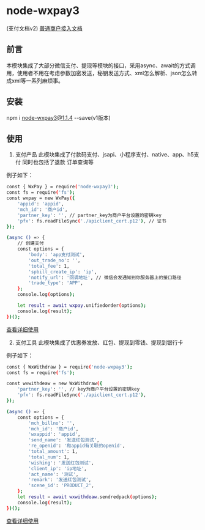 # node-wxpay3
(支付文档v2)
[普通商户接入文档](https://pay.weixin.qq.com/wiki/doc/api/index.html)

## 前言
本模块集成了大部分微信支付、提现等模块的接口，采用async、await的方式调用，使用者不用在考虑参数加密发送，秘钥发送方式、xml怎么解析、json怎么转成xml等一系列麻烦事。 
## 安装
npm i node-wxpay3@1.1.4 --save(v1版本)

## 使用
1. 支付产品 
此模块集成了付款码支付、jsapi、小程序支付、native、app、h5支付
同时也包括了退款 订单查询等

例子如下：
```bash
const { WxPay } = require('node-wxpay3');
const fs = require('fs');
const wxpay = new WxPay({
    'appid': 'appid',
    'mch_id': '商户id',
    'partner_key': '', // partner_key为商户平台设置的密钥key
    'pfx': fs.readFileSync('./apiclient_cert.p12'), // 证书
});

(async () => {
    // 创建支付
    const options = {
        'body': 'app支付测试',
        'out_trade_no': '',
        'total_fee': 1,
        'spbill_create_ip': 'ip',
        'notify_url': '回调地址', // 微信会发通知到你服务器上的接口路径
        'trade_type': 'APP',
    };
    console.log(options);

    let result = await wxpay.unifiedorder(options);
    console.log(result);
})();
```
[查看详细使用](https://github.com/klover2/node-wxpay/blob/master/docs/pay.md)

2. 支付工具
此模块集成了优惠券发放、红包、提现到零钱、提现到银行卡

例子如下：
```bash
const { WxWithdraw } = require('node-wxpay3');
const fs = require('fs');

const wxwithdeaw = new WxWithdraw({
    'partner_key': '', // key为商户平台设置的密钥key
    'pfx': fs.readFileSync('./apiclient_cert.p12'),
});

(async () => {
    const options = {
        'mch_billno': '',
        'mch_id': '商户id',
        'wxappid': 'appid',
        'send_name': '发送红包测试',
        're_openid': '和appid有关联的openid',
        'total_amount': 1,
        'total_num': 1,
        'wishing': '发送红包测试',
        'client_ip': 'ip地址',
        'act_name': '测试',
        'remark': '发送红包测试',
        'scene_id': 'PRODUCT_2',
    };
    let result = await wxwithdeaw.sendredpack(options);
    console.log(result);
})();
```
[查看详细使用](https://github.com/klover2/node-wxpay/blob/master/docs/withdraw.md)